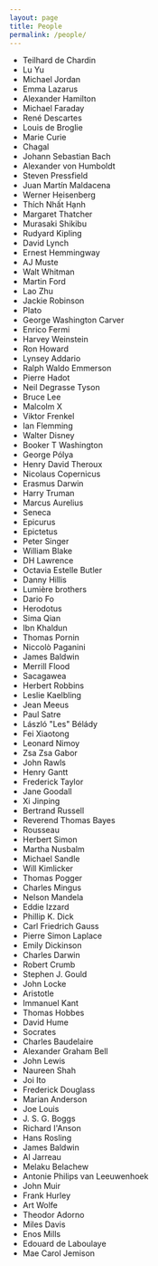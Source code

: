 ```yaml
---
layout: page
title: People
permalink: /people/
---
```


- Teilhard de Chardin
- Lu Yu
- Michael Jordan
- Emma Lazarus
- Alexander Hamilton
- Michael Faraday
- René Descartes
- Louis de Broglie
- Marie Curie
- Chagal
- Johann Sebastian Bach
- Alexander von Humboldt
- Steven Pressfield
- Juan Martín Maldacena
- Werner Heisenberg
- Thích Nhất Hạnh
- Margaret Thatcher
- Murasaki Shikibu
- Rudyard Kipling
- David Lynch
- Ernest Hemmingway
- AJ Muste
- Walt Whitman
- Martin Ford
- Lao Zhu
- Jackie Robinson
- Plato
- George Washington Carver
- Enrico Fermi
- Harvey Weinstein
- Ron Howard
- Lynsey Addario
- Ralph Waldo Emmerson
- Pierre Hadot
- Neil Degrasse Tyson
- Bruce Lee
- Malcolm X
- Viktor Frenkel
- Ian Flemming
- Walter Disney
- Booker T Washington
- George Pólya
- Henry David Theroux
- Nicolaus Copernicus
- Erasmus Darwin
- Harry Truman
- Marcus Aurelius
- Seneca
- Epicurus
- Epictetus
- Peter Singer
- William Blake
- DH Lawrence
- Octavia Estelle Butler
- Danny Hillis
- Lumière brothers
- Dario Fo
- Herodotus
- Sima Qian
- Ibn Khaldun
- Thomas Pornin
- Niccolò Paganini
- James Baldwin
- Merrill Flood
- Sacagawea
- Herbert Robbins
- Leslie Kaelbling
- Jean Meeus
- Paul Satre
- László "Les" Bélády
- Fei Xiaotong
- Leonard Nimoy
- Zsa Zsa Gabor
- John Rawls
- Henry Gantt
- Frederick Taylor
- Jane Goodall
- Xi Jinping
- Bertrand Russell
- Reverend Thomas Bayes
- Rousseau
- Herbert Simon
- Martha Nusbalm
- Michael Sandle
- Will Kimlicker
- Thomas Pogger
- Charles Mingus
- Nelson Mandela
- Eddie Izzard
- Phillip K. Dick
- Carl Friedrich Gauss
- Pierre Simon Laplace
- Emily Dickinson
- Charles Darwin
- Robert Crumb
- Stephen J. Gould
- John Locke
- Aristotle
- Immanuel Kant
- Thomas Hobbes
- David Hume
- Socrates
- Charles Baudelaire
- Alexander Graham Bell
- John Lewis
- Naureen Shah
- Joi Ito
- Frederick Douglass
- Marian Anderson
- Joe Louis
- J. S. G. Boggs
- Richard I'Anson
- Hans Rosling
- James Baldwin
- Al Jarreau
- Melaku Belachew
- Antonie Philips van Leeuwenhoek
- John Muir
- Frank Hurley
- Art Wolfe
- Theodor Adorno
- Miles Davis
- Enos Mills
- Edouard de Laboulaye
- Mae Carol Jemison